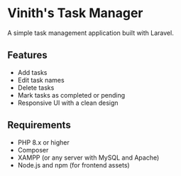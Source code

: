 # Vinith's Task Manager

A simple task management application built with Laravel.

## Features

-   Add tasks
-   Edit task names
-   Delete tasks
-   Mark tasks as completed or pending
-   Responsive UI with a clean design

## Requirements

-   PHP 8.x or higher
-   Composer
-   XAMPP (or any server with MySQL and Apache)
-   Node.js and npm (for frontend assets)

##

##

##

##
